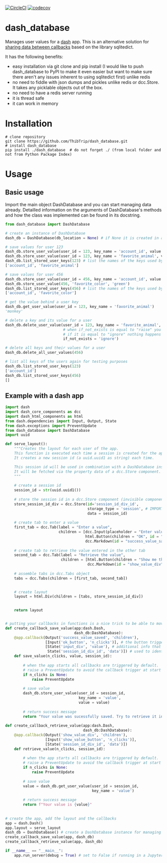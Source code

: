 [![CircleCI](https://circleci.com/gh/ThibTrip/dash_database.svg?style=svg)](https://circleci.com/gh/ThibTrip/dash_database) [![codecov](https://codecov.io/gh/ThibTrip/dash_database/branch/master/graph/badge.svg)](https://codecov.io/gh/ThibTrip/dash_database)

# dash_database

Manages user values for a [dash](https://github.com/plotly/dash) app. This is an alternative solution for [sharing data between callbacks](https://dash.plot.ly/sharing-data-between-callbacks) based on the library sqlitedict. 

It has the following benefits:

* easy installation via git clone and pip install (I would like to push dash_database to PyPI to make it even easier but want to make sure there aren't any issues inherent to using sqlitedict first) unlike redis
* no need to fiddle with json dumps and pickles unlike redis or dcc.Store. It takes any picklable objects out of the box.
* no need to have a redis server running
* it is thread safe
* it can work in memory

# Installation

```
# clone repository
git clone https://github.com/ThibTrip/dash_database.git
# install dash_database
pip install ./dash_database  # do not forget ./ (from local folder and not from Python Package Index)
```

# Usage

## Basic usage

Import the main object DashDatabase and you can start managing data already. Detailled information on the arguments of DashDatabase's methods and how the class was implemented can be found in its docstring.

```python
from dash_database import DashDatabase

# create an instance of DashDatabase
dash_db = DashDatabase(db_location = None) # if None it is created in a temp folder and deleted after use

# save values for user 123
dash_db.store_user_value(user_id = 123, key_name = 'account_id', value = 46887)
dash_db.store_user_value(user_id = 123, key_name = 'favorite_animal', value = 'monkey')
dash_db.list_stored_user_keys(123) # list the names of the keys used by the user
['account_id', 'favorite_animal']

# save values for user 456
dash_db.store_user_value(user_id = 456, key_name = 'account_id', value = 87874)
dash_db.store_user_value(456, 'favorite_color', 'green')
dash_db.list_stored_user_keys(456) # list the names of the keys used by the user
['account_id', 'favorite_color']

# get the value behind a user key
dash_db.get_user_value(user_id = 123, key_name = 'favorite_animal')
'monkey'

# delete a key and its value for a user
dash_db.delete_user_value(user_id = 123, key_name = 'favorite_animal', 
                          # when if_not_exists is equal to "raise" you get an error if a key does not exist
                          # if it is equal to "ignore" nothing happens if it does not exist (default)
                          if_not_exists = 'ignore') 

# delete all keys and their values for a user
dash_db.delete_all_user_values(456)

# list all keys of the users again for testing purposes
dash_db.list_stored_user_keys(123)
['account_id']
dash_db.list_stored_user_keys(456)
[]
```

## Example with a dash app

```python
import dash
import dash_core_components as dcc
import dash_html_components as html
from dash.dependencies import Input, Output, State
from dash.exceptions import PreventUpdate
from dash_database import DashDatabase
import uuid

def serve_layout():
    """Creates the layout for each user of the app.
    This function is executed each time a session is created for the app.
    It creates a new session id (a uuid.uuid1 as string) each time.

    This session id will be used in combination with a DashDatabase instance to manage user values.
    It will be fetched via the property data of a dcc.Store component.
    """
    
    # create a session id
    session_id = str(uuid.uuid1())
    
    # store the session id in a dcc.Store component (invisible component for storing data)
    store_session_id_div = dcc.Store(id='session_id_div_id', 
                                     storage_type = 'session', # IMPORTANT! see docstring of dcc.Store 
                                     data = session_id)
    
    # create tab to enter a value
    first_tab = dcc.Tab(label = "Enter a value", 
                        children = [dcc.Input(placeholder = "Enter value here", id = "input_div"),
                                    html.Button(children = "OK", id = "ok_button"),
                                    dcc.Markdown(id = "success_value_saved")])
    
    # create tab to retrieve the value entered in the other tab
    second_tab = dcc.Tab(label = "Retrieve the value",
                         children = [html.Button(children = "Show me the value", id = "show_value_button"),
                                     dcc.Markdown(id = "show_value_div")])
    
    # assemble tabs in dcc.Tabs object
    tabs = dcc.Tabs(children = [first_tab, second_tab])

    
    # create layout
    layout = html.Div(children = [tabs, store_session_id_div])

    
    return layout


# putting your callbacks in functions is a nice trick to be able to move them in other modules and import them 
def create_callback_save_value(app:dash.Dash, 
                               dash_db:DashDatabase):
    @app.callback(Output('success_value_saved', 'children'),
                  [Input('ok_button', 'n_clicks')], # the button triggers the callback
                  [State('input_div', 'value'), # additional info that does not trigger the callback 
                   State('session_id_div_id', 'data')]) # used to identify the user and save its data
    def save_value(n_clicks, value, session_id):
        
        # when the app starts all callbacks are triggered by default. 
        # raise a PreventUpdate to avoid the callback trigger at start (n_clicks is None at this point)
        if n_clicks is None:
            raise PreventUpdate
            
        # save value 
        dash_db.store_user_value(user_id = session_id, 
                                 key_name = 'value', 
                                 value = value)
        
        # return success message
        return "Your value was sucessfully saved. Try to retrieve it in the other tab now :)!"
    
def create_callback_retrieve_value(app:dash.Dash, 
                                   dash_db:DashDatabase):
    @app.callback(Output('show_value_div', 'children'),
                  [Input('show_value_button', 'n_clicks')],
                  [State('session_id_div_id', 'data')])
    def retrieve_value(n_clicks, session_id):
        
        # when the app starts all callbacks are triggered by default. 
        # raise a PreventUpdate to avoid the callback trigger at start (n_clicks is 0 at this point)
        if n_clicks is None:
            raise PreventUpdate
            
        # save value 
        value = dash_db.get_user_value(user_id = session_id, 
                                       key_name = 'value')
        
        # return success message
        return f"Your value is {value}"
    
    
# create the app, add the layout and the callbacks
app = dash.Dash()
app.layout = serve_layout
dash_db = DashDatabase() # create a DashDatabase instance for managing user values
create_callback_save_value(app, dash_db)
create_callback_retrieve_value(app, dash_db)

if __name__ == "__main__":
    app.run_server(debug = True) # set to False if running in a Jupyter Notebook or in Jupyter Lab!
    
```

